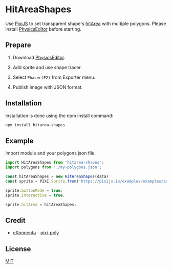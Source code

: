 # HitAreaShapes

Use [PixiJS](https://www.pixijs.com/) to set transparent shape's [hitArea](https://pixijs.download/dev/docs/PIXI.Sprite.html#hitArea) with multiple polygons. Please install [PhysicsEditor](https://www.codeandweb.com/physicseditor) before starting.

## Prepare

1. Download [PhysicsEditor](https://www.codeandweb.com/physicseditor).

2. Add sprite and use shape tracer.

3. Select `Phaser(P2)` from Exporter menu.

4. Publish image with JSON format.

## Installation

Installation is done using the npm install command:

```sh
npm install hitarea-shapes
```

## Example

Import module and your polygons json file.

```javascript
import HitAreaShapes from 'hitarea-shapes';
import polygons from './my-polygons.json';

const hitAreaShapes = new HitAreaShapes(data)
const sprite = PIXI.Sprite.from('https://pixijs.io/examples/examples/assets/flowerTop.png');

sprite.buttonMode = true;
sprite.interactive = true;

sprite.hitArea = hitAreaShapes;
```

## Credit

- [eXponenta](https://github.com/eXponenta) - [pixi-poly](https://github.com/eXponenta/pixi-poly)

## License

[MIT](http://opensource.org/licenses/MIT)
